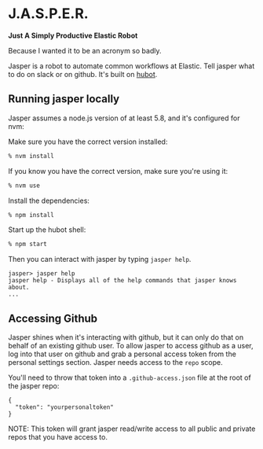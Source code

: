 # J.A.S.P.E.R.

**Just A Simply Productive Elastic Robot**

Because I wanted it to be an acronym so badly.

Jasper is a robot to automate common workflows at Elastic. Tell jasper what to
do on slack or on github. It's built on [hubot](https://hubot.github.com).

## Running jasper locally

Jasper assumes a node.js version of at least 5.8, and it's configured for nvm:

Make sure you have the correct version installed:

```sh
% nvm install
```

If you know you have the correct version, make sure you're using it:

```sh
% nvm use
```

Install the dependencies:

```sh
% npm install
```

Start up the hubot shell:

```sh
% npm start
```

Then you can interact with jasper by typing `jasper help`.

```
jasper> jasper help
jasper help - Displays all of the help commands that jasper knows about.
...
```

## Accessing Github

Jasper shines when it's interacting with github, but it can only do that on
behalf of an existing github user. To allow jasper to access github as a user,
log into that user on github and grab a personal access token from the personal
settings section. Jasper needs access to the `repo` scope.

You'll need to throw that token into a `.github-access.json` file at the root
of the jasper repo:

```
{
  "token": "yourpersonaltoken"
}
```

NOTE: This token will grant jasper read/write access to all public and private
repos that you have access to.
